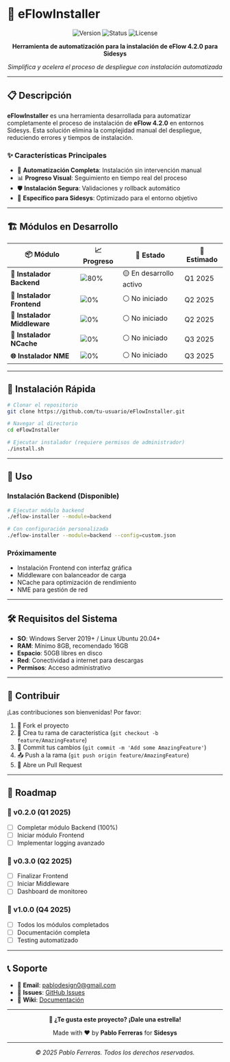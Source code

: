 # 🚀 eFlowInstaller

<div align="center">
  
  ![Version](https://img.shields.io/badge/version-v0.1.8--alpha-blue?style=for-the-badge&logo=semantic-release)
  ![Status](https://img.shields.io/badge/status-En%20Desarrollo-orange?style=for-the-badge&logo=github-actions)
  ![License](https://img.shields.io/badge/license-MIT-green?style=for-the-badge&logo=open-source-initiative)
  
  **Herramienta de automatización para la instalación de eFlow 4.2.0 para Sidesys**
  
  *Simplifica y acelera el proceso de despliegue con instalación automatizada*

</div>

---

## 📋 Descripción

**eFlowInstaller** es una herramienta desarrollada para automatizar completamente el proceso de instalación de **eFlow 4.2.0** en entornos Sidesys. Esta solución elimina la complejidad manual del despliegue, reduciendo errores y tiempos de instalación.

### ✨ Características Principales

- 🔧 **Automatización Completa**: Instalación sin intervención manual
- 📊 **Progreso Visual**: Seguimiento en tiempo real del proceso
- 🛡️ **Instalación Segura**: Validaciones y rollback automático
- 🎯 **Específico para Sidesys**: Optimizado para el entorno objetivo

---

## 🏗️ Módulos en Desarrollo

<table align="center">
<thead>
<tr>
<th>📦 Módulo</th>
<th>📈 Progreso</th>
<th>🚦 Estado</th>
<th>📅 Estimado</th>
</tr>
</thead>
<tbody>
<tr>
<td><strong>🔧 Instalador Backend</strong></td>
<td>
  <img src="https://geps.dev/progress/80" alt="80%" />
</td>
<td>🟡 En desarrollo activo</td>
<td>Q1 2025</td>
</tr>
<tr>
<td><strong>🎨 Instalador Frontend</strong></td>
<td>
  <img src="https://geps.dev/progress/0" alt="0%" />
</td>
<td>⚪ No iniciado</td>
<td>Q2 2025</td>
</tr>
<tr>
<td><strong>🔄 Instalador Middleware</strong></td>
<td>
  <img src="https://geps.dev/progress/0" alt="0%" />
</td>
<td>⚪ No iniciado</td>
<td>Q2 2025</td>
</tr>
<tr>
<td><strong>💾 Instalador NCache</strong></td>
<td>
  <img src="https://geps.dev/progress/0" alt="0%" />
</td>
<td>⚪ No iniciado</td>
<td>Q3 2025</td>
</tr>
<tr>
<td><strong>🌐 Instalador NME</strong></td>
<td>
  <img src="https://geps.dev/progress/0" alt="0%" />
</td>
<td>⚪ No iniciado</td>
<td>Q3 2025</td>
</tr>
</tbody>
</table>

---

## 🚀 Instalación Rápida

```bash
# Clonar el repositorio
git clone https://github.com/tu-usuario/eFlowInstaller.git

# Navegar al directorio
cd eFlowInstaller

# Ejecutar instalador (requiere permisos de administrador)
./install.sh
```

---

## 📖 Uso

### Instalación Backend (Disponible)

```bash
# Ejecutar módulo backend
./eflow-installer --module=backend

# Con configuración personalizada
./eflow-installer --module=backend --config=custom.json
```

### Próximamente
- Instalación Frontend con interfaz gráfica
- Middleware con balanceador de carga
- NCache para optimización de rendimiento
- NME para gestión de red

---

## 🛠️ Requisitos del Sistema

- **SO**: Windows Server 2019+ / Linux Ubuntu 20.04+
- **RAM**: Mínimo 8GB, recomendado 16GB
- **Espacio**: 50GB libres en disco
- **Red**: Conectividad a internet para descargas
- **Permisos**: Acceso administrativo

---

## 🤝 Contribuir

¡Las contribuciones son bienvenidas! Por favor:

1. 🍴 Fork el proyecto
2. 🌿 Crea tu rama de característica (`git checkout -b feature/AmazingFeature`)
3. 💾 Commit tus cambios (`git commit -m 'Add some AmazingFeature'`)
4. 📤 Push a la rama (`git push origin feature/AmazingFeature`)
5. 🔄 Abre un Pull Request

---

## 📝 Roadmap

### 🎯 v0.2.0 (Q1 2025)
- [ ] Completar módulo Backend (100%)
- [ ] Iniciar módulo Frontend
- [ ] Implementar logging avanzado

### 🎯 v0.3.0 (Q2 2025)
- [ ] Finalizar Frontend
- [ ] Iniciar Middleware
- [ ] Dashboard de monitoreo

### 🎯 v1.0.0 (Q4 2025)
- [ ] Todos los módulos completados
- [ ] Documentación completa
- [ ] Testing automatizado

---

## 📞 Soporte

- 📧 **Email**: pablodesign0@gmail.com
- 💬 **Issues**: [GitHub Issues](https://github.com/tu-usuario/eFlowInstaller/issues)
- 📖 **Wiki**: [Documentación](https://github.com/tu-usuario/eFlowInstaller/wiki)

---

<div align="center">

**🌟 ¿Te gusta este proyecto? ¡Dale una estrella!**

Made with ❤️ by **Pablo Ferreras** for **Sidesys**

---

*© 2025 Pablo Ferreras. Todos los derechos reservados.*

</div>